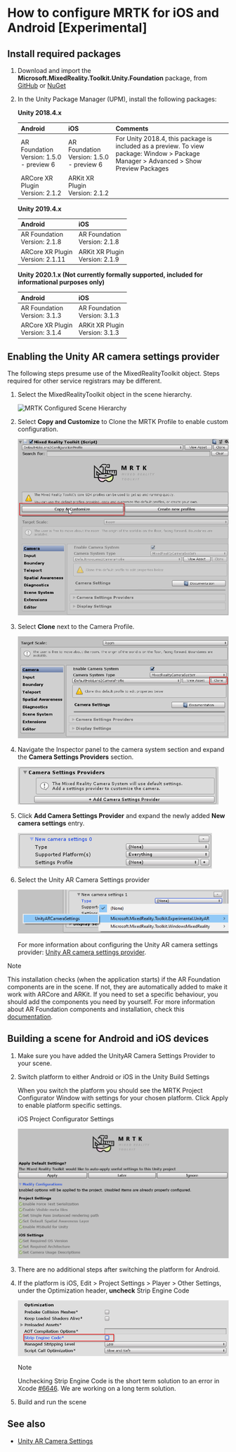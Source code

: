 # How to configure MRTK for iOS and Android [Experimental]

## Install required packages

1. Download and import the **Microsoft.MixedReality.Toolkit.Unity.Foundation** package, from [GitHub](https://github.com/microsoft/MixedRealityToolkit-Unity/releases/tag/v2.3.0) or [NuGet](../MRTKNuGetPackage.md)

1. In the Unity Package Manager (UPM), install the following packages:

    **Unity 2018.4.x**

    | **Android** | **iOS** | Comments |
    | --- | --- | --- |
    | AR Foundation  <br/> Version: 1.5.0 - preview 6 | AR Foundation  <br/> Version: 1.5.0 - preview 6 | For Unity 2018.4, this package is included as a preview. To view package: Window > Package Manager > Advanced > Show Preview Packages|
    | ARCore XR Plugin <br/> Version: 2.1.2 | ARKit XR Plugin <br/> Version: 2.1.2 | |

    **Unity 2019.4.x**

    | **Android** | **iOS** |
    | --- | --- |
    | AR Foundation  <br/> Version: 2.1.8 |  AR Foundation  <br/> Version: 2.1.8 |
    | ARCore XR Plugin <br/> Version: 2.1.11 | ARKit XR Plugin <br/> Version: 2.1.9 |

    **Unity 2020.1.x (Not currently formally supported, included for informational purposes only)**

    | **Android** | **iOS** |
    | --- | --- |
    | AR Foundation  <br/> Version: 3.1.3 |  AR Foundation  <br/> Version: 3.1.3 |
    | ARCore XR Plugin <br/> Version: 3.1.4 | ARKit XR Plugin <br/> Version: 3.1.3 |

## Enabling the Unity AR camera settings provider

The following steps presume use of the MixedRealityToolkit object. Steps required for other service registrars may be different.

1. Select the MixedRealityToolkit object in the scene hierarchy.

    ![MRTK Configured Scene Hierarchy](../Images/MRTK_ConfiguredHierarchy.png)

1. Select **Copy and Customize** to Clone the MRTK Profile to enable custom configuration.

    ![Clone MRTK Profile](../Images/CameraSystem/CloneProfileARFoundation.png)

1. Select **Clone** next to the Camera Profile.

    ![Clone MRTK Camera Profile](../Images/CameraSystem/CloneCameraProfileARFoundation.png)

1. Navigate the Inspector panel to the camera system section and expand the **Camera Settings Providers** section.

    ![Expand settings providers](../Images/CameraSystem/ExpandProviders.png)

1. Click **Add Camera Settings Provider** and expand the newly added **New camera settings** entry.

    ![Expand new settings provider](../Images/CameraSystem/ExpandNewProvider.png)

1. Select the Unity AR Camera Settings provider

    ![Select Unity AR settings provider](../Images/CameraSystem/SelectUnityArSettings.png)

    For more information about configuring the Unity AR camera settings provider: [Unity AR camera settings provider](../CameraSystem/UnityArCameraSettings.md).

> [!NOTE]
> This installation checks (when the application starts) if the AR Foundation components are in the scene. If not, they are automatically added to make it work with ARCore and ARKit.
> If you need to set a specific behaviour, you should add the components you need by yourself. 
> For more information about AR Foundation components and installation, check this [documentation](https://docs.unity3d.com/Packages/com.unity.xr.arfoundation@2.2/manual/index.html#samples).

## Building a scene for Android and iOS devices

1. Make sure you have added the UnityAR Camera Settings Provider to your scene.

1. Switch platform to either Android or iOS in the Unity Build Settings

    When you switch the platform you should see the MRTK Project Configurator Window with settings for your chosen platform.  Click Apply to enable platform specific settings.

    iOS Project Configurator Settings

    ![iOS Project Configurator](../Images/CameraSystem/MRTKProjectConfigurator.png)

1. There are no additional steps after switching the platform for Android.

1. If the platform is iOS, Edit > Project Settings > Player > Other Settings, under the Optimization header, **uncheck** Strip Engine Code

    ![iOS Settings](../Images/CameraSystem/UncheckStripEngineCodeiOS.png)

    > [!NOTE]
    > Unchecking Strip Engine Code is the short term solution to an error in Xcode [#6646](https://github.com/microsoft/MixedRealityToolkit-Unity/issues/6646).  We are working on a long term solution.

1. Build and run the scene

## See also

- [Unity AR Camera Settings](../CameraSystem/UnityArCameraSettings.md)
